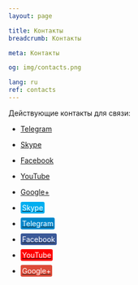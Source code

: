 ```yaml
---
layout: page

title: Контакты
breadcrumb: Контакты

meta: Контакты

og: img/contacts.png

lang: ru
ref: contacts
---
```


Действующие контакты для связи:

- <a href="https://t.me/chutkoy" target="_blank">Telegram</a>
- <a href="skype:chutkoy89?call" target="_blank">Skype</a>
- <a href="https://www.facebook.com/lincolnvirus" target="_blank">Facebook</a>
- <a href="https://www.youtube.com/channel/UCiAxh-kQbW00em5SX1I5n6Q" target="_blank">YouTube</a>
- <a href="https://plus.google.com/+%D0%95%D0%B2%D0%B3%D0%B5%D0%BD%D0%B8%D0%B9%D0%A0%D1%83%D1%81%D1%81%D0%BA%D0%B8%D0%B9%D0%A7%D1%83%D1%82%D0%BA%D0%BE%D0%B989" target="_blank">Google+</a>

- <a href="skype:chutkoy89?call" target="_blank"><span style="background-color:#00aff0; color:white; padding:3px; border-radius: 3px; font:helvetica rounded bold">Skype</span></a>

- <a href="https://t.me/chutkoy" target="_blank"><span style="background-color:#0088cc; color:white; padding:3px; border-radius: 3px; font face:roboto">Telegram</span></a>

- <a href="https://www.facebook.com/lincolnvirus" target="_blank"><span style="background-color:#3b5998; color:white; padding:3px; border-radius: 3px; font face:klavika">Facebook</span></a>

- <a href="https://www.youtube.com/channel/UCiAxh-kQbW00em5SX1I5n6Q" target="_blank"><span style="background-color:#ff0000; color:white; padding:3px; border-radius: 3px; font face:alternate gothic No. 2">YouTube</span></a>

- <a href="https://plus.google.com/+%D0%95%D0%B2%D0%B3%D0%B5%D0%BD%D0%B8%D0%B9%D0%A0%D1%83%D1%81%D1%81%D0%BA%D0%B8%D0%B9%D0%A7%D1%83%D1%82%D0%BA%D0%BE%D0%B989" target="_blank"><span style="background-color:#dd4b39; color:white; padding:3px; border-radius: 3px; font face:futura">Google+</span></a>
